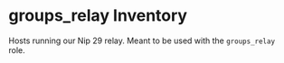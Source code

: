 # groups_relay Inventory

Hosts running our Nip 29 relay.  Meant to be used with the `groups_relay` role.

